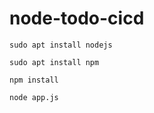 # node-todo-cicd


`sudo apt install nodejs`


`sudo apt install npm`


`npm install`

`node app.js`



